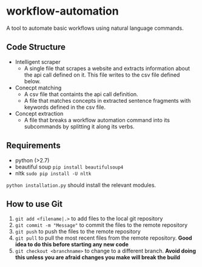 # workflow-automation
A tool to automate basic workflows using natural language commands.

## Code Structure
 - Intelligent scraper
   - A single file that scrapes a website and extracts information about the api call defined on it. This file writes to the csv file defined below.
 - Conecpt matching
   - A csv file that containts the api call definition.
   - A file that matches concepts in extracted sentence fragments with keywords defined in the csv file.
 - Concept extraction
   - A file that breaks a workflow automation command into its subcommands by splitting it along its verbs.

## Requirements
 - python (>2.7)
 - beautiful soup `pip install beautifulsoup4`
 - nltk `sudo pip install -U nltk`
 
 `python installation.py` should install the relevant modules.

## How to use Git
1. `git add <filename|.>` to add files to the local git repository
2. `git commit -m "Message"` to commit the files to the remote repository
3. `git push` to push the files to the remote repository
4. `git pull` to pull the most recent files from the remote repository. **Good idea to do this before starting any new code**
5. `git checkout <branchname>` to change to a different branch. **Avoid doing this unless you are afraid changes you make will break the build**
